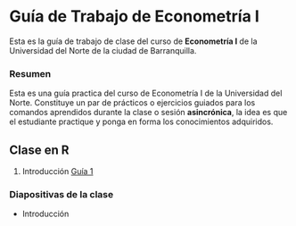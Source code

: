 # Guía de Trabajo de Econometría I
Esta es la guía de trabajo de clase del curso de **Econometría I** de la Universidad del Norte de la ciudad de Barranquilla.

### Resumen
Esta es una guía practica del curso de Econometría I de la Universidad del Norte. Constituye un par de prácticos o ejercicios guiados para los comandos aprendidos durante la clase o sesión **asincrónica**, la idea es que el estudiante practique y ponga en forma los conocimientos adquiridos. 

## Clase en R

1. Introducción [Guía 1](https://raw.githack.com/keynes37/Guiaeconometria/main/01-Intro.html)




### Diapositivas de la clase

- Introducción 



